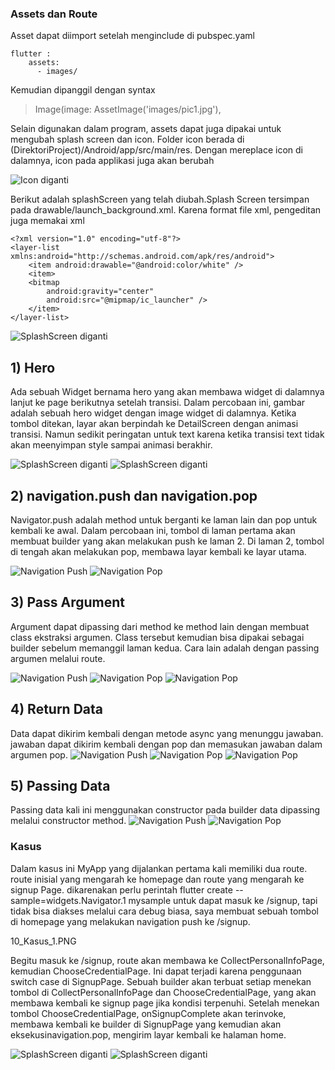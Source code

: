 ### Assets dan Route
Asset dapat diimport setelah menginclude di pubspec.yaml

```
flutter :
	assets:
	  - images/
```

Kemudian dipanggil dengan syntax

>Image(image: AssetImage('images/pic1.jpg'),

Selain digunakan dalam program, assets dapat juga dipakai untuk mengubah splash screen dan icon. Folder icon berada di (DirektoriProject)/Android/app/src/main/res. Dengan mereplace icon di dalamnya, icon pada applikasi juga akan berubah

![Icon diganti](7_IconChange.PNG?raw=true)

Berikut adalah splashScreen yang telah diubah.Splash Screen tersimpan pada drawable/launch_background.xml. Karena format file xml, pengeditan juga memakai xml

```
<?xml version="1.0" encoding="utf-8"?>
<layer-list xmlns:android="http://schemas.android.com/apk/res/android">
    <item android:drawable="@android:color/white" />
	<item>	
	<bitmap
        android:gravity="center"
        android:src="@mipmap/ic_launcher" />
	</item>		   
</layer-list>
```

![SplashScreen diganti](9_SplashScreen.PNG?raw=true)

## 1) Hero
Ada sebuah Widget bernama hero yang akan membawa widget di dalamnya lanjut ke page berikutnya setelah transisi. Dalam percobaan ini, gambar adalah sebuah hero widget dengan image widget di dalamnya. Ketika tombol ditekan, layar akan berpindah ke DetailScreen dengan animasi transisi. Namun sedikit peringatan untuk text karena ketika transisi text tidak akan meenyimpan style sampai animasi berakhir.

![SplashScreen diganti](1_Hero1.PNG?raw=true)
![SplashScreen diganti](2_Hero2.PNG?raw=true)

## 2) navigation.push dan navigation.pop
Navigator.push adalah method untuk berganti ke laman lain dan pop untuk kembali ke awal.
Dalam percobaan ini, tombol di laman pertama akan membuat builder yang akan melakukan push ke laman 2. Di laman 2, tombol di tengah akan melakukan pop, membawa layar kembali ke layar utama.

![Navigation Push](3_Push_1.PNG?raw=true)
![Navigation Pop](4_Push_2.PNG?raw=true)

## 3) Pass Argument
Argument dapat dipassing dari method ke method lain dengan membuat class ekstraksi argumen. Class tersebut kemudian bisa dipakai sebagai builder sebelum memanggil laman kedua. Cara lain adalah dengan passing argumen melalui route.

![Navigation Push](5_ArgumentPass_1.PNG?raw=true)
![Navigation Pop](5_ArgumentPass_2A.PNG?raw=true)
![Navigation Pop](5_ArgumentPass_2B.PNG?raw=true)

## 4) Return Data
Data dapat dikirim kembali dengan metode async yang menunggu jawaban. jawaban dapat dikirim kembali dengan pop dan memasukan jawaban dalam argumen pop.
![Navigation Push](6_returnData_1.PNG?raw=true)
![Navigation Pop](6_returnData_2.PNG?raw=true)
![Navigation Pop](6_returnData_3.PNG?raw=true)

## 5) Passing Data
Passing data kali ini menggunakan constructor pada builder data dipassing melalui constructor method.
![Navigation Push](8_PassingDatatoNewPage.PNG?raw=true)
![Navigation Pop](8_PassingDatatoNewPage2.PNG?raw=true)

### Kasus
Dalam kasus ini MyApp yang dijalankan pertama kali memiliki dua route. route inisial yang mengarah ke homepage dan route yang mengarah ke signup Page. dikarenakan perlu perintah flutter create --sample=widgets.Navigator.1 mysample untuk dapat masuk ke /signup, tapi tidak bisa diakses melalui cara debug biasa, saya membuat sebuah tombol di homepage yang melakukan navigation push ke /signup.

10_Kasus_1.PNG

Begitu masuk ke /signup, route akan membawa ke CollectPersonalInfoPage, kemudian ChooseCredentialPage. Ini dapat terjadi karena penggunaan switch case di SignupPage. Sebuah builder akan terbuat setiap menekan tombol di CollectPersonalInfoPage dan ChooseCredentialPage, yang akan membawa kembali ke signup page jika kondisi terpenuhi. Setelah menekan tombol ChooseCredentialPage, onSignupComplete akan terinvoke, membawa kembali ke builder di SignupPage yang kemudian akan eksekusinavigation.pop, mengirim layar kembali ke halaman home.

![SplashScreen diganti](10_Kasus_2.PNG?raw=true)
![SplashScreen diganti](10_Kasus_3.PNG?raw=true)